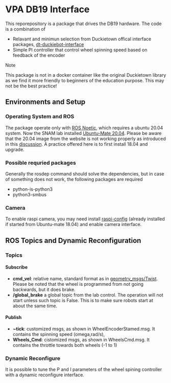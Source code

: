 # VPA DB19 Interface

This reporepository is a package that drives the DB19 hardware. The code is a combination of 
+ Relavant and minimun selection from Duckietown offical interface packages, [dt-duckiebot-interface](https://github.com/duckietown/dt-duckiebot-interface)
+ Simple PI controller that control wheel spinning speed based on feedback of the encoder

> [!NOTE]
> This package is not in a docker container like the original Duckietown library as we find it more friendly to beginners of the education purpose. This may not be the best practice!

## Environments and Setup
### Operating System and ROS
The package operate only with [ROS Noetic](http://wiki.ros.org/noetic/Installation), which requires a ubuntu 20.04 system. Now the SNAM lab installed [Ubuntu-Mate 20.04](https://releases.ubuntu-mate.org/archived/).
Please be aware that the 20.04 image from the website is not working properly as introduced in this [discussion](https://ubuntu-mate.community/t/error-when-installing-ubuntu-mate-20-04-2-lts-on-raspberry-pi-3b/23893). A practice offered here is to first install 18.04 and upgrade.

### Possible requried packages
Generally the rosdep command should solve the dependencies, but in case of something does not work, the following packages are required
+ python-is-python3
+ python3-smbus

### Camera
To enable raspi camera, you may need install [raspi-config](https://www.raspberrypi.com/documentation/computers/configuration.html) (already installed if started from Ubuntu-mate 18.04) and enable camera interface.

## ROS Topics and Dynamic Reconfiguration
### Topics
#### Subscribe
+ **cmd_vel**: relative name, standard format as in [geometry_msgs/Twist](http://docs.ros.org/en/noetic/api/geometry_msgs/html/msg/Twist.html). Please be noted that the wheel is programmed from not going backwards, but it does brake.
+ **/global_brake** a global topic from the lab control. The operation will not start unless such topic is False. This is to make sure robots start at about the same time.
#### Publish
+ **~tick**: customized msgs, as shown in WheelEncoderStamed.msg. It contains the spinning speed (omega,rad/s), 
+ **Wheels_Cmd**: cistomized msgs, as shown in WheelsCmd.msg. It contains the throttle towards both wheels (-1 to 1)

### Dynamic Reconfigure
It is possible to tune the P and I parameters of the wheel spining controller with a dynamic reconfigure interface.